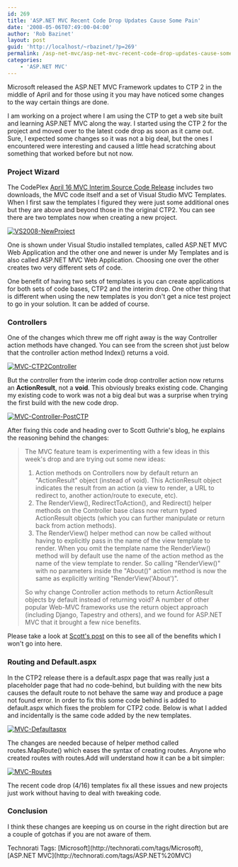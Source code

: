 ```yaml
---
id: 269
title: 'ASP.NET MVC Recent Code Drop Updates Cause Some Pain'
date: '2008-05-06T07:49:00-04:00'
author: 'Rob Bazinet'
layout: post
guid: 'http://localhost/~rbazinet/?p=269'
permalink: /asp-net-mvc/asp-net-mvc-recent-code-drop-updates-cause-some-pain/
categories:
    - 'ASP.NET MVC'
---
```


Microsoft released the ASP.NET MVC Framework updates to CTP 2 in the middle of April and for those using it you may have noticed some changes to the way certain things are done.

I am working on a project where I am using the CTP to get a web site built and learning ASP.NET MVC along the way. I started using the CTP 2 for the project and moved over to the latest code drop as soon as it came out. Sure, I expected some changes so it was not a big deal, but the ones I encountered were interesting and caused a little head scratching about something that worked before but not now.

### Project Wizard

The CodePlex [April 16 MVC Interim Source Code Release](http://www.codeplex.com/aspnet/Release/ProjectReleases.aspx?ReleaseId=12640) includes two downloads, the MVC code itself and a set of Visual Studio MVC Templates. When I first saw the templates I figured they were just some additional ones but they are above and beyond those in the original CTP2. You can see there are two templates now when creating a new project.

[![VS2008-NewProject](http://www.accidentaltechnologist.com/files/media/image/WindowsLiveWriter/ASP.NETMVCRecentCodeDropUpdatesareIntere_FC1B/VS2008-NewProject_thumb.jpg)](http://www.accidentaltechnologist.com/files/media/image/WindowsLiveWriter/ASP.NETMVCRecentCodeDropUpdatesareIntere_FC1B/VS2008-NewProject_2.jpg)

One is shown under Visual Studio installed templates, called ASP.NET MVC Web Application and the other one and newer is under My Templates and is also called ASP.NET MVC Web Application. Choosing one over the other creates two very different sets of code.

One benefit of having two sets of templates is you can create applications for both sets of code bases, CTP2 and the interim drop. One other thing that is different when using the new templates is you don't get a nice test project to go in your solution. It can be added of course.

### Controllers

One of the changes which threw me off right away is the way Controller action methods have changed. You can see from the screen shot just below that the controller action method Index() returns a void.

[![MVC-CTP2Controller](http://www.accidentaltechnologist.com/files/media/image/WindowsLiveWriter/ASP.NETMVCRecentCodeDropUpdatesareIntere_FC1B/MVC-CTP2Controller_thumb.jpg)](http://www.accidentaltechnologist.com/files/media/image/WindowsLiveWriter/ASP.NETMVCRecentCodeDropUpdatesareIntere_FC1B/MVC-CTP2Controller_2.jpg)

But the controller from the interim code drop controller action now returns an **ActionResult**, not a **void**. This obviously breaks existing code. Changing my existing code to work was not a big deal but was a surprise when trying the first build with the new code drop.

[![MVC-Controller-PostCTP](http://www.accidentaltechnologist.com/files/media/image/WindowsLiveWriter/ASP.NETMVCRecentCodeDropUpdatesareIntere_FC1B/MVC-Controller-PostCTP_thumb.jpg)](http://www.accidentaltechnologist.com/files/media/image/WindowsLiveWriter/ASP.NETMVCRecentCodeDropUpdatesareIntere_FC1B/MVC-Controller-PostCTP_2.jpg)

After fixing this code and heading over to Scott Guthrie's blog, he explains the reasoning behind the changes:

> The MVC feature team is experimenting with a few ideas in this week's drop and are trying out some new ideas:
> 
> 1. Action methods on Controllers now by default return an "ActionResult" object (instead of void). This ActionResult object indicates the result from an action (a view to render, a URL to redirect to, another action/route to execute, etc).
> 2. The RenderView(), RedirectToAction(), and Redirect() helper methods on the Controller base class now return typed ActionResult objects (which you can further manipulate or return back from action methods).
> 3. The RenderView() helper method can now be called without having to explicitly pass in the name of the view template to render. When you omit the template name the RenderView() method will by default use the name of the action method as the name of the view template to render. So calling "RenderView()" with no parameters inside the "About()" action method is now the same as explicitly writing "RenderView('About')".
> 
> So why change Controller action methods to return ActionResult objects by default instead of returning void? A number of other popular Web-MVC frameworks use the return object approach (including Django, Tapestry and others), and we found for ASP.NET MVC that it brought a few nice benefits.

Please take a look at [Scott's post](http://weblogs.asp.net/scottgu/archive/2008/04/16/asp-net-mvc-source-refresh-preview.aspx) on this to see all of the benefits which I won't go into here.

### Routing and Default.aspx

In the CTP2 release there is a default.aspx page that was really just a placeholder page that had no code-behind, but building with the new bits causes the default route to not behave the same way and produce a page not found error. In order to fix this some code behind is added to default.aspx which fixes the problem for CTP2 code. Below is what I added and incidentally is the same code added by the new templates.

[![MVC-Defaultaspx](http://www.accidentaltechnologist.com/files/media/image/WindowsLiveWriter/ASP.NETMVCRecentCodeDropUpdatesareIntere_FC1B/MVC-Defaultaspx_thumb.jpg)](http://www.accidentaltechnologist.com/files/media/image/WindowsLiveWriter/ASP.NETMVCRecentCodeDropUpdatesareIntere_FC1B/MVC-Defaultaspx_2.jpg)

The changes are needed because of helper method called routes.MapRoute() which eases the syntax of creating routes. Anyone who created routes with routes.Add will understand how it can be a bit simpler:

[![MVC-Routes](http://www.accidentaltechnologist.com/files/media/image/WindowsLiveWriter/ASP.NETMVCRecentCodeDropUpdatesareIntere_FC1B/MVC-Routes_thumb.jpg)](http://www.accidentaltechnologist.com/files/media/image/WindowsLiveWriter/ASP.NETMVCRecentCodeDropUpdatesareIntere_FC1B/MVC-Routes_2.jpg)

The recent code drop (4/16) templates fix all these issues and new projects just work without having to deal with tweaking code.

### Conclusion

I think these changes are keeping us on course in the right direction but are a couple of gotchas if you are not aware of them.

<div class="wlWriterSmartContent" id="scid:0767317B-992E-4b12-91E0-4F059A8CECA8:3ec09e6d-3383-4360-9bba-1b7594f7ed6b" style="margin: 0px; padding: 0px; display: inline;">Technorati Tags: [Microsoft](http://technorati.com/tags/Microsoft),[ASP.NET MVC](http://technorati.com/tags/ASP.NET%20MVC)</div>